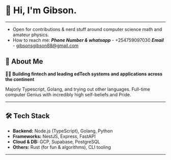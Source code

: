 # 👋 Hi, I'm Gibson.
---
- Open for contributions & nerd stuff around computer science math and amateur physics.
- How to reach me:
   ***Phone Number & whatsapp*** - +254759097030
   ***Email*** - gibsonsgibson88@gmail.com

## 🚀 About Me

🧑‍💻 **Building fintech and leading edTech systems and applications across the continent**

Majorly Typescript, Golang, and trying out other languages. Full-time computer Genius with incredibly high self-beliefs and Pride.

---

## 🛠️ Tech Stack

- **Backend:** Node.js (TypeScript), Golang, Python  
- **Frameworks:** NestJS, Express, FastAPI  
- **Cloud & DB:** GCP, Supabase, PostgreSQL  
- **Others:** Rust (for fun & algorithms), CLI tooling

---
